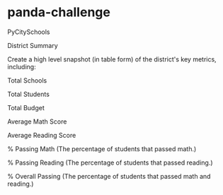 # panda-challenge
PyCitySchools

District Summary

Create a high level snapshot (in table form) of the district's key metrics, including:

Total Schools

Total Students

Total Budget

Average Math Score

Average Reading Score

% Passing Math (The percentage of students that passed math.)

% Passing Reading (The percentage of students that passed reading.)

% Overall Passing (The percentage of students that passed math and reading.)
